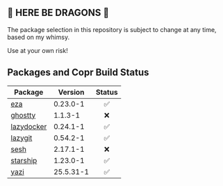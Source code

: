 ## 🐉 HERE BE DRAGONS 🐉
The package selection in this repository is subject to change at any time, based on my whimsy.

Use at your own risk!

## Packages and Copr Build Status

| Package   | Version   | Status |
|-----------|-----------|:------:|
| [eza](https://copr.fedorainfracloud.org/coprs/nclundell/fedora-extras/package/eza/) | 0.23.0-1 | <div align="center">✅</div> |
| [ghostty](https://copr.fedorainfracloud.org/coprs/nclundell/fedora-extras/package/ghostty/) | 1.1.3-1 | <div align="center">❌</div> |
| [lazydocker](https://copr.fedorainfracloud.org/coprs/nclundell/fedora-extras/package/lazydocker/) | 0.24.1-1 | <div align="center">✅</div> |
| [lazygit](https://copr.fedorainfracloud.org/coprs/nclundell/fedora-extras/package/lazygit/) | 0.54.2-1 | <div align="center">✅</div> |
| [sesh](https://copr.fedorainfracloud.org/coprs/nclundell/fedora-extras/package/sesh/) | 2.17.1-1 | <div align="center">❌</div> |
| [starship](https://copr.fedorainfracloud.org/coprs/nclundell/fedora-extras/package/starship/) | 1.23.0-1 | <div align="center">✅</div> |
| [yazi](https://copr.fedorainfracloud.org/coprs/nclundell/fedora-extras/package/yazi/) | 25.5.31-1 | <div align="center">✅</div> |
